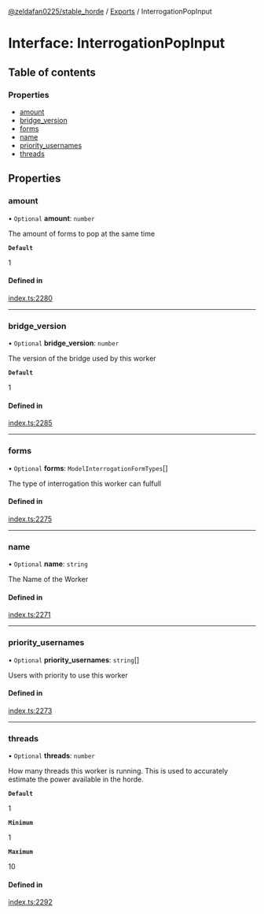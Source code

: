 [@zeldafan0225/stable_horde](../readme.md) / [Exports](../modules.md) / InterrogationPopInput

# Interface: InterrogationPopInput

## Table of contents

### Properties

- [amount](InterrogationPopInput.md#amount)
- [bridge\_version](InterrogationPopInput.md#bridge_version)
- [forms](InterrogationPopInput.md#forms)
- [name](InterrogationPopInput.md#name)
- [priority\_usernames](InterrogationPopInput.md#priority_usernames)
- [threads](InterrogationPopInput.md#threads)

## Properties

### amount

• `Optional` **amount**: `number`

The amount of forms to pop at the same time

**`Default`**

1

#### Defined in

[index.ts:2280](https://github.com/ZeldaFan0225/stable_horde/blob/b03d78a/index.ts#L2280)

___

### bridge\_version

• `Optional` **bridge\_version**: `number`

The version of the bridge used by this worker

**`Default`**

1

#### Defined in

[index.ts:2285](https://github.com/ZeldaFan0225/stable_horde/blob/b03d78a/index.ts#L2285)

___

### forms

• `Optional` **forms**: `ModelInterrogationFormTypes`[]

The type of interrogation this worker can fulfull

#### Defined in

[index.ts:2275](https://github.com/ZeldaFan0225/stable_horde/blob/b03d78a/index.ts#L2275)

___

### name

• `Optional` **name**: `string`

The Name of the Worker

#### Defined in

[index.ts:2271](https://github.com/ZeldaFan0225/stable_horde/blob/b03d78a/index.ts#L2271)

___

### priority\_usernames

• `Optional` **priority\_usernames**: `string`[]

Users with priority to use this worker

#### Defined in

[index.ts:2273](https://github.com/ZeldaFan0225/stable_horde/blob/b03d78a/index.ts#L2273)

___

### threads

• `Optional` **threads**: `number`

How many threads this worker is running. This is used to accurately estimate the power available in the horde.

**`Default`**

1

**`Minimum`**

1

**`Maximum`**

10

#### Defined in

[index.ts:2292](https://github.com/ZeldaFan0225/stable_horde/blob/b03d78a/index.ts#L2292)
